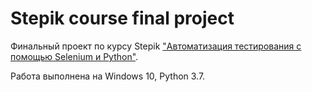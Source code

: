 # Stepik course final project
Финальный проект по курсу Stepik ["Автоматизация тестирования с помощью Selenium и Python"](https://stepik.org/course/575/).

Работа выполнена на Windows 10, Python 3.7.

